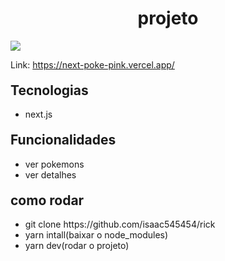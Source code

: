 
<h1 style="text-align: center">projeto</h1>
<img src="20221022_192203.gif">


<p>Link: <a href="https://next-poke-pink.vercel.app/">https://next-poke-pink.vercel.app/</a> </p>



<h2 style="margin-top: 20px">Tecnologias</h2>
<ul>
  <li>next.js</li>
</ul>

<h2 style="margin-top: 20px">Funcionalidades</h2>
<ul>
  <li>ver pokemons</li>
  <li>ver detalhes</li>
</ul>

<h2 style="margin-top: 20px">como rodar</h2>
<ul>
   <li>git clone https://github.com/isaac545454/rick</li>
   <li>yarn intall(baixar o node_modules)</li> 
   <li>yarn dev(rodar o projeto)</li> 
</ul>
